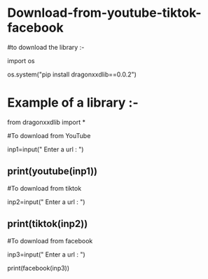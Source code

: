 # Download-from-youtube-tiktok-facebook

#to download the library :-

import os

os.system("pip install dragonxxdlib==0.0.2")

# Example of a library :-

from dragonxxdlib import *

#To download from YouTube

inp1=input(" Enter a url : ")

print(youtube(inp1))
---------------------------------
#To download from tiktok

inp2=input(" Enter a url : ")

print(tiktok(inp2))
-----------------------------------
#To download from facebook

inp3=input(" Enter a url : ")

print(facebook(inp3))
